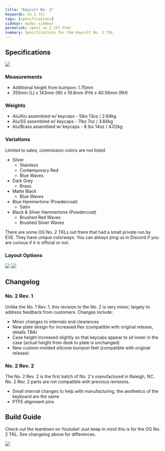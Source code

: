 ```yaml
---
title: "Keycult No. 2"
keywords: no 2 tkl
tags: [specifications]
sidebar: mydoc_sidebar
permalink: specs_no_2_tkl.html
summary: Specifications for the Keycult No. 2 TKL
---
```


## Specifications

![](https://cdn.shopify.com/s/files/1/0015/5084/3975/products/No._2_build_log-45_1696x1152.jpg?v=1555873671)

### Measurements

- Additional height from bumpon: 1.75mm
- 355mm (L) x 143mm (W) x 19.8mm (FH) x 40.56mm (RH)

### Weights

- Alu/Alu assembled w/ keycaps - 5lbs 13oz / 2.64kg
- Alu/SS assembled w/ keycaps - 7lbs 7oz / 3.84kg
- Alu/Brass assembled w/ keycaps - 8 lbs 14oz / 4.02kg

### Variations

Limited to sales, commission colors are not listed

- Silver
    - Stainless
    - Contemporary Red
    - Blue Waves
- Dark Grey
    - Brass
- Matte Black
    - Blue Waves
- Blue Hammertone (Powdercoat)
    - Satin
- Black & Silver Hammertone (Powdercoat)
    - Brushed Red Waves
    - Brushed Silver Waves  

There are some OG No. 2 TKLs out there that had a small private run by EVE. They have unique colorways.
You can always ping us in Discord if you are curious if it is official or not.

### Layout Options

![](https://cdn.shopify.com/s/files/1/0015/5084/3975/products/wt80-a_solderable_1696x1152.png?v=1590349316)
![](https://cdn.shopify.com/s/files/1/0015/5084/3975/products/wt80-bc_hotswap_1696x1152.png?v=1590349316)

## Changelog

### No. 2 Rev. 1

Unlike the No. 1 Rev. 1, this revision to the No. 2 is very minor, largely to address feedback from customers. Changes include:

- Minor changes to internals and clearances
- New plate design for increased flex (compatible with original release, details TBA)
- Case height increased slightly so that keycaps appear to sit lower in the case (actual height from desk to plate is unchanged)
- New custom-molded silicone bumpon feet (compatible with original release)

### No. 2 Rev. 2

The No. 2 Rev. 2 is the first batch of No. 2's manufactured in Raleigh, NC. No. 2 Rev. 2 parts are not compatible with previous revisions.

- Small internal changes to help with manufacturing, the aesthetics of the keyboard are the same
- PTFE alignment pins

## Build Guide

Check out the teardown on Youtube! Just keep in mind this is for the OG No. 2 TKL. See changelog above for differences.

[![](https://i.ytimg.com/vi/kSJLZ5QFRTg/maxresdefault.jpg)](https://www.youtube.com/watch?v=kSJLZ5QFRTg)
